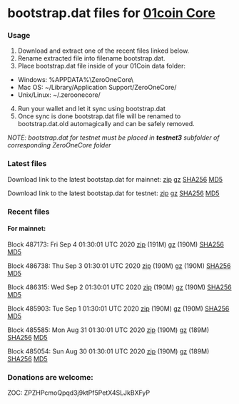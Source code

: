 # bootstrap.dat files for [01coin Core](https://01coin.io)

### Usage

1. Download and extract one of the recent files linked below.
2. Rename extracted file into filename bootstrap.dat.
3. Place bootstrap.dat file inside of your 01Coin data folder:
 - Windows: %APPDATA%\ZeroOneCore\
 - Mac OS: ~/Library/Application Support/ZeroOneCore/
 - Unix/Linux: ~/.zeroonecore/
4. Run your wallet and let it sync using bootstrap.dat
5. Once sync is done bootstrap.dat file will be renamed to bootstrap.dat.old automagically and can be safely removed.

_NOTE: bootstrap.dat for testnet must be placed in **testnet3** subfolder of corresponding ZeroOneCore folder_

### Latest files
Download link to the latest bootstap.dat for mainnet: [zip](https://files.01coin.io/mainnet/bootstrap.dat.zip) [gz](https://files.01coin.io/mainnet/bootstrap.dat.tar.gz) [SHA256](https://files.01coin.io/mainnet/sha256.txt) [MD5](https://files.01coin.io/mainnet/md5.txt)

Download link to the latest bootstap.dat for testnet: [zip](https://files.01coin.io/testnet/bootstrap.dat.zip) [gz](https://files.01coin.io/testnet/bootstrap.dat.tar.gz) [SHA256](https://files.01coin.io/testnet/sha256.txt) [MD5](https://files.01coin.io/testnet/md5.txt)

### Recent files

#### For mainnet:

Block 487173: Fri Sep  4 01:30:01 UTC 2020 [zip](https://files.01coin.io/mainnet/2020-09-04/bootstrap.dat.zip) (191M) [gz](https://files.01coin.io/mainnet/2020-09-04/bootstrap.dat.tar.gz) (190M) [SHA256](https://files.01coin.io/mainnet/2020-09-04/sha256.txt) [MD5](https://files.01coin.io/mainnet/2020-09-04/md5.txt)

Block 486738: Thu Sep  3 01:30:01 UTC 2020 [zip](https://files.01coin.io/mainnet/2020-09-03/bootstrap.dat.zip) (190M) [gz](https://files.01coin.io/mainnet/2020-09-03/bootstrap.dat.tar.gz) (190M) [SHA256](https://files.01coin.io/mainnet/2020-09-03/sha256.txt) [MD5](https://files.01coin.io/mainnet/2020-09-03/md5.txt)

Block 486315: Wed Sep  2 01:30:01 UTC 2020 [zip](https://files.01coin.io/mainnet/2020-09-02/bootstrap.dat.zip) (190M) [gz](https://files.01coin.io/mainnet/2020-09-02/bootstrap.dat.tar.gz) (190M) [SHA256](https://files.01coin.io/mainnet/2020-09-02/sha256.txt) [MD5](https://files.01coin.io/mainnet/2020-09-02/md5.txt)

Block 485903: Tue Sep  1 01:30:01 UTC 2020 [zip](https://files.01coin.io/mainnet/2020-09-01/bootstrap.dat.zip) (190M) [gz](https://files.01coin.io/mainnet/2020-09-01/bootstrap.dat.tar.gz) (190M) [SHA256](https://files.01coin.io/mainnet/2020-09-01/sha256.txt) [MD5](https://files.01coin.io/mainnet/2020-09-01/md5.txt)

Block 485585: Mon Aug 31 01:30:01 UTC 2020 [zip](https://files.01coin.io/mainnet/2020-08-31/bootstrap.dat.zip) (190M) [gz](https://files.01coin.io/mainnet/2020-08-31/bootstrap.dat.tar.gz) (189M) [SHA256](https://files.01coin.io/mainnet/2020-08-31/sha256.txt) [MD5](https://files.01coin.io/mainnet/2020-08-31/md5.txt)

Block 485054: Sun Aug 30 01:30:01 UTC 2020 [zip](https://files.01coin.io/mainnet/2020-08-30/bootstrap.dat.zip) (190M) [gz](https://files.01coin.io/mainnet/2020-08-30/bootstrap.dat.tar.gz) (189M) [SHA256](https://files.01coin.io/mainnet/2020-08-30/sha256.txt) [MD5](https://files.01coin.io/mainnet/2020-08-30/md5.txt)


### Donations are welcome:

ZOC: ZPZHPcmoQpqd3j9ktPf5PetX4SLJkBXFyP

